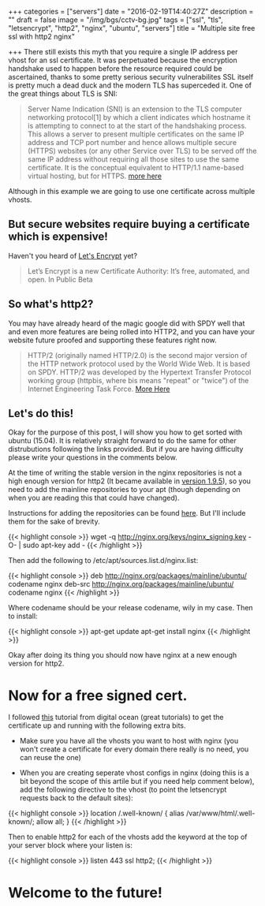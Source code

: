 +++
categories = ["servers"]
date = "2016-02-19T14:40:27Z"
description = ""
draft = false
image = "/img/bgs/cctv-bg.jpg"
tags = ["ssl", "tls", "letsencrypt", "http2", "nginx", "ubuntu", "servers"]
title = "Multiple site free ssl with http2 nginx"

+++
There still exists this myth that you require a single IP address per vhost for an ssl certificate. It was perpetuated because the encryption handshake used to happen before the resource required could be ascertained, thanks to some pretty serious security vulnerabilites SSL itself is pretty much a dead duck and the modern TLS has superceded it. One of the great things about TLS is SNI:

>Server Name Indication (SNI) is an extension to the TLS computer networking protocol[1] by which a client indicates which hostname it is attempting to connect to at the start of the handshaking process. This allows a server to present multiple certificates on the same IP address and TCP port number and hence allows multiple secure (HTTPS) websites (or any other Service over TLS) to be served off the same IP address without requiring all those sites to use the same certificate. It is the conceptual equivalent to HTTP/1.1 name-based virtual hosting, but for HTTPS. [more here](https://en.wikipedia.org/wiki/Server_Name_Indication)

Although in this example we are going to use one certificate across multiple vhosts.

## But secure websites require buying a certificate which is expensive!

Haven't you heard of [Let's Encrypt](https://letsencrypt.org/) yet?

>Let’s Encrypt is a new Certificate Authority: 
>It’s free, automated, and open. 
>In Public Beta

## So what's http2?

You may have already heard of the magic google did with SPDY well that and even more features are being rolled into HTTP2, and you can have your website future proofed and supporting these features right now.

>HTTP/2 (originally named HTTP/2.0) is the second major version of the HTTP network protocol used by the World Wide Web. It is based on SPDY. HTTP/2 was developed by the Hypertext Transfer Protocol working group (httpbis, where bis means "repeat" or "twice") of the Internet Engineering Task Force. [More Here](https://en.wikipedia.org/wiki/HTTP/2)

## Let's do this!

Okay for the purpose of this post, I will show you how to get sorted with ubuntu (15.04). It is relatively straight forward to do the same for other distrubutions following the links provided. But if you are having difficulty please write your questions in the comments below.

At the time of writing the stable version in the nginx repositories is not a high enough version for http2 (It became available in [version 1.9.5](https://www.nginx.com/blog/nginx-1-9-5/)), so you need to add the mainline repositories to your apt (though depending on when you are reading this that could have changed).

Instructions for adding the repositories can be found [here](http://nginx.org/en/linux_packages.html#mainline). But I'll include them for the sake of brevity.

{{< highlight console >}}
wget -q http://nginx.org/keys/nginx_signing.key -O- | sudo apt-key add -
{{< /highlight >}}

Then add the following to /etc/apt/sources.list.d/nginx.list:

{{< highlight console >}}
deb http://nginx.org/packages/mainline/ubuntu/ codename nginx
deb-src http://nginx.org/packages/mainline/ubuntu/ codename nginx
{{< /highlight >}}

Where codename should be your release codename, wily in my case. Then to install:

{{< highlight console >}}
apt-get update
apt-get install nginx
{{< /highlight >}}

Okay after doing its thing you should now have nginx at a new enough version for http2.

# Now for a free signed cert.

I followed [this](https://www.digitalocean.com/community/tutorials/how-to-secure-nginx-with-let-s-encrypt-on-ubuntu-14-04) tutorial from digital ocean (great tutorials) to get the certificate up and running with the following extra bits.

* Make sure you have all the vhosts you want to host with nginx (you won't create a certificate for every domain there really is no need, you can reuse the one)

* When you are creating seperate vhost configs in nginx (doing thiis is a bit beyond the scope of this artile but if you need help comment below), add the following directive to the vhost (to point the letsencrypt requests back to the default sites):

{{< highlight console >}}
 location /.well-known/ {
        alias /var/www/html/.well-known/;
        allow all;
    }
{{< /highlight >}}

Then to enable http2 for each of the vhosts add the keyword at the top of your server block where your listen is:

{{< highlight console >}}
    listen 443 ssl http2;
{{< /highlight >}}

# Welcome to the future!
